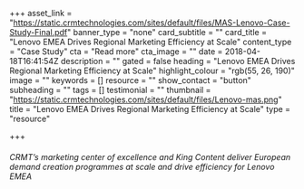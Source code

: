 +++
asset_link = "https://static.crmtechnologies.com/sites/default/files/MAS-Lenovo-Case-Study-Final.pdf"
banner_type = "none"
card_subtitle = ""
card_title = "Lenovo EMEA Drives Regional Marketing Efficiency at Scale"
content_type = "Case Study"
cta = "Read more"
cta_image = ""
date = 2018-04-18T16:41:54Z
description = ""
gated = false
heading = "Lenovo EMEA Drives Regional Marketing Efficiency at Scale"
highlight_colour = "rgb(55, 26, 190)"
image = ""
keywords = []
resource = ""
show_contact = "button"
subheading = ""
tags = []
testimonial = ""
thumbnail = "https://static.crmtechnologies.com/sites/default/files/Lenovo-mas.png"
title = "Lenovo EMEA Drives Regional Marketing Efficiency at Scale"
type = "resource"

+++
###### CRMT’s marketing center of excellence and King Content deliver European demand creation programmes at scale and drive efficiency for Lenovo EMEA
